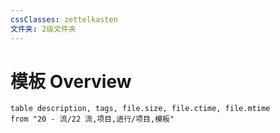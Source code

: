 ```yaml
---
cssClasses: zettelkasten
文件夹: 2级文件夹
---
```


# 模板 Overview


```dataview
table description, tags, file.size, file.ctime, file.mtime
from "20 - 流/22 流,项目,进行/项目,模板"
```
 
